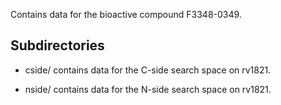Contains data for the bioactive compound F3348-0349.

## Subdirectories

- cside/ contains data for the C-side search space on rv1821.

- nside/ contains data for the N-side search space on rv1821.

